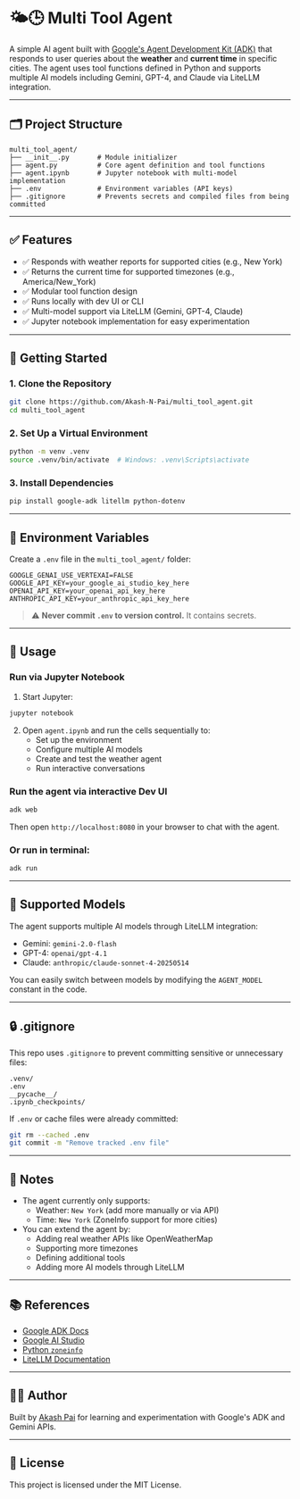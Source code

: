 # 🌤️🕒 Multi Tool Agent

A simple AI agent built with [Google's Agent Development Kit (ADK)](https://github.com/google/generative-ai-docs/tree/main/tools/agent-development-kit) that responds to user queries about the **weather** and **current time** in specific cities. The agent uses tool functions defined in Python and supports multiple AI models including Gemini, GPT-4, and Claude via LiteLLM integration.

---

## 🗂️ Project Structure

```
multi_tool_agent/
├── __init__.py       # Module initializer
├── agent.py          # Core agent definition and tool functions
├── agent.ipynb       # Jupyter notebook with multi-model implementation
├── .env              # Environment variables (API keys)
├── .gitignore        # Prevents secrets and compiled files from being committed
```

---

## ✅ Features

- ✅ Responds with weather reports for supported cities (e.g., New York)
- ✅ Returns the current time for supported timezones (e.g., America/New_York)
- ✅ Modular tool function design
- ✅ Runs locally with dev UI or CLI
- ✅ Multi-model support via LiteLLM (Gemini, GPT-4, Claude)
- ✅ Jupyter notebook implementation for easy experimentation

---

## 🚀 Getting Started

### 1. Clone the Repository

```bash
git clone https://github.com/Akash-N-Pai/multi_tool_agent.git
cd multi_tool_agent
```

### 2. Set Up a Virtual Environment

```bash
python -m venv .venv
source .venv/bin/activate  # Windows: .venv\Scripts\activate
```

### 3. Install Dependencies

```bash
pip install google-adk litellm python-dotenv
```

---

## 🔐 Environment Variables

Create a `.env` file in the `multi_tool_agent/` folder:

```
GOOGLE_GENAI_USE_VERTEXAI=FALSE
GOOGLE_API_KEY=your_google_ai_studio_key_here
OPENAI_API_KEY=your_openai_api_key_here
ANTHROPIC_API_KEY=your_anthropic_api_key_here
```

> ⚠️ **Never commit `.env` to version control.** It contains secrets.

---

## 🧠 Usage

### Run via Jupyter Notebook

1. Start Jupyter:
```bash
jupyter notebook
```

2. Open `agent.ipynb` and run the cells sequentially to:
   - Set up the environment
   - Configure multiple AI models
   - Create and test the weather agent
   - Run interactive conversations

### Run the agent via interactive Dev UI

```bash
adk web
```

Then open `http://localhost:8080` in your browser to chat with the agent.

### Or run in terminal:

```bash
adk run
```

---

## 🤖 Supported Models

The agent supports multiple AI models through LiteLLM integration:

- Gemini: `gemini-2.0-flash`
- GPT-4: `openai/gpt-4.1`
- Claude: `anthropic/claude-sonnet-4-20250514`

You can easily switch between models by modifying the `AGENT_MODEL` constant in the code.

---

## 🔒 .gitignore

This repo uses `.gitignore` to prevent committing sensitive or unnecessary files:

```
.venv/
.env
__pycache__/
.ipynb_checkpoints/
```

If `.env` or cache files were already committed:
```bash
git rm --cached .env
git commit -m "Remove tracked .env file"
```

---

## 📌 Notes

- The agent currently only supports:
  - Weather: `New York` (add more manually or via API)
  - Time: `New York` (ZoneInfo support for more cities)
- You can extend the agent by:
  - Adding real weather APIs like OpenWeatherMap
  - Supporting more timezones
  - Defining additional tools
  - Adding more AI models through LiteLLM

---

## 📚 References

- [Google ADK Docs](https://github.com/google/generative-ai-docs/tree/main/tools/agent-development-kit)
- [Google AI Studio](https://aistudio.google.com)
- [Python `zoneinfo`](https://docs.python.org/3/library/zoneinfo.html)
- [LiteLLM Documentation](https://docs.litellm.ai)

---

## 👨‍💻 Author

Built by [Akash Pai](https://github.com/Akash-N-Pai) for learning and experimentation with Google's ADK and Gemini APIs.

---

## 🪪 License

This project is licensed under the MIT License.
